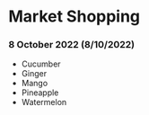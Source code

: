 # Market Shopping

### 8 October 2022 (8/10/2022)
+ Cucumber
+ Ginger
+ Mango
+ Pineapple
+ Watermelon
